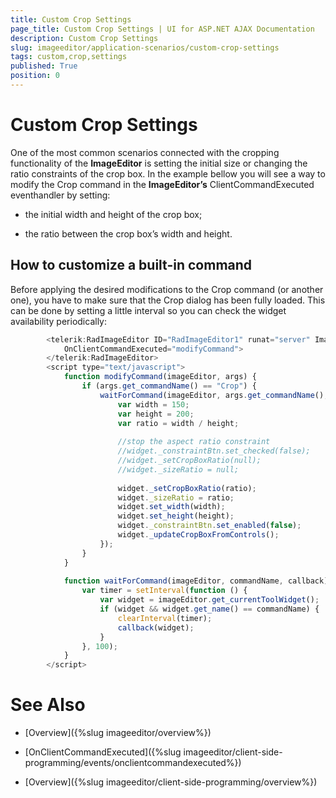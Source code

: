 ```yaml
---
title: Custom Crop Settings
page_title: Custom Crop Settings | UI for ASP.NET AJAX Documentation
description: Custom Crop Settings
slug: imageeditor/application-scenarios/custom-crop-settings
tags: custom,crop,settings
published: True
position: 0
---
```


# Custom Crop Settings



One of the most common scenarios connected with the cropping functionality of the __ImageEditor__ is setting the initial size or changing the ratio	constraints of the crop box. In the example bellow you will see a way to modify the Crop command in the __ImageEditor’s__ ClientCommandExecuted eventhandler by setting:

* the initial width and height of the crop box;

* the ratio between the crop box’s width and height.

## How to customize a built-in command

Before applying the desired modifications to the Crop command (or another one), you have to make sure that the Crop dialog has been fully loaded.	This can be done by setting a little interval so you can check the widget availability periodically:

````JavaScript
		<telerik:RadImageEditor ID="RadImageEditor1" runat="server" ImageUrl="image.jpg"
			OnClientCommandExecuted="modifyCommand">
		</telerik:RadImageEditor>
		<script type="text/javascript">
			function modifyCommand(imageEditor, args) {
				if (args.get_commandName() == "Crop") {
					waitForCommand(imageEditor, args.get_commandName(), function (widget) {
						var width = 150;
						var height = 200;
						var ratio = width / height;
	
						//stop the aspect ratio constraint
						//widget._constraintBtn.set_checked(false); 
						//widget._setCropBoxRatio(null);
						//widget._sizeRatio = null;
	
						widget._setCropBoxRatio(ratio);
						widget._sizeRatio = ratio;
						widget.set_width(width);
						widget.set_height(height);
						widget._constraintBtn.set_enabled(false);
						widget._updateCropBoxFromControls();
					});
				}
			}
	
			function waitForCommand(imageEditor, commandName, callback) {
				var timer = setInterval(function () {
					var widget = imageEditor.get_currentToolWidget();
					if (widget && widget.get_name() == commandName) {
						clearInterval(timer);
						callback(widget);
					}
				}, 100);
			}
		</script>
````



# See Also

 * [Overview]({%slug imageeditor/overview%})

 * [OnClientCommandExecuted]({%slug imageeditor/client-side-programming/events/onclientcommandexecuted%})

 * [Overview]({%slug imageeditor/client-side-programming/overview%})

